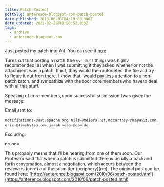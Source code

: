 ```yaml
---
title: Patch Posted!
postSlug: anterence-blogspot-com-patch-posted
date_published: 2010-06-03T04:19:00.000Z
date_updated: 2021-02-28T00:58:52.000Z
tags:
  - archive
  - anterence.blogspot.com
---
```


Just posted my patch into Ant. You can see it [here](https://issues.apache.org/bugzilla/show_bug.cgi?id=16131).

Turns out that posting a patch (the `svn diff` thing) was highly recommended, as when I was submitting it they asked whether or not the attachment was a patch. If not, they would then autodetect the file and try to figure it out from there. I know that I would pay less attention to a non-patch patch, and sympathize with the poor core members who have to deal with all this stuff.

Speaking of core members, upon successful submission I was given the message:

Email sent to:

`notifications-@ant.apache.org`, `nils-@meiers.net`, `mccartney-@mayaviz.com`, `eric-@timebytes.com`, `jakob.voss-@gbv.de`

Excluding:

no one

This probably means that I'll be hearing from one of them soon. Our Professor said that when a patch is submitted there is usually a back and forth conversation, almost a negotiation, which occurs between the reviewers (core) and the submitter (periphery)(me).
The original post can be found here: [https://anterence.blogspot.com/2010/06/patch-posted.html](https://anterence.blogspot.com/2010/06/patch-posted.html)
